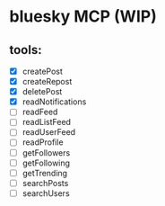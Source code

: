 # bluesky MCP (WIP)

## tools:
 - [x] createPost
 - [x] createRepost
 - [x] deletePost
 - [x] readNotifications
 - [ ] readFeed
 - [ ] readListFeed
 - [ ] readUserFeed
 - [ ] readProfile
 - [ ] getFollowers
 - [ ] getFollowing
 - [ ] getTrending
 - [ ] searchPosts
 - [ ] searchUsers
